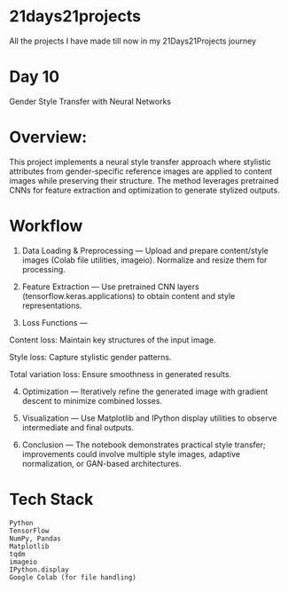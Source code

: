 # 21days21projects

  All the projects I have made till now in my 21Days21Projects journey

# Day 10
  Gender Style Transfer with Neural Networks

# Overview: 
  This project implements a neural style transfer approach where stylistic attributes from gender-specific reference images are applied to content images while preserving their structure. The method leverages pretrained CNNs for feature extraction and optimization to generate stylized outputs.

# Workflow

  1) Data Loading & Preprocessing — Upload and prepare content/style images (Colab file utilities, imageio). Normalize and resize them for processing.

  2) Feature Extraction — Use pretrained CNN layers (tensorflow.keras.applications) to obtain content and style representations.
  
  3) Loss Functions —
  
  Content loss: Maintain key structures of the input image.
  
  Style loss: Capture stylistic gender patterns.
  
  Total variation loss: Ensure smoothness in generated results.
  
  4) Optimization — Iteratively refine the generated image with gradient descent to minimize combined losses.
  
  5) Visualization — Use Matplotlib and IPython display utilities to observe intermediate and final outputs.
  
  6) Conclusion — The notebook demonstrates practical style transfer; improvements could involve multiple style images, adaptive normalization, or GAN-based      architectures.

# Tech Stack
    Python  
    TensorFlow  
    NumPy, Pandas  
    Matplotlib  
    tqdm  
    imageio  
    IPython.display  
    Google Colab (for file handling)
